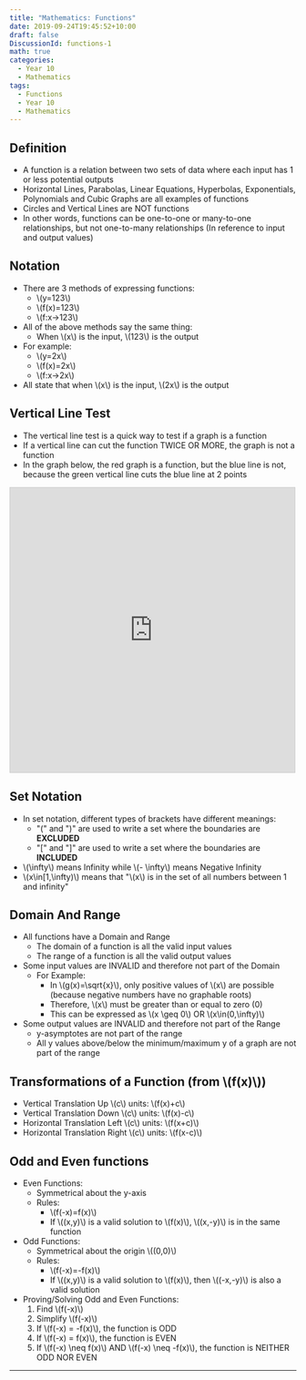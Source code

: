 ```yaml
---
title: "Mathematics: Functions"
date: 2019-09-24T19:45:52+10:00
draft: false
DiscussionId: functions-1
math: true
categories:
  - Year 10
  - Mathematics
tags:
  - Functions
  - Year 10
  - Mathematics
---
```

## Definition
- A function is a relation between two sets of data where each input has 1 or less potential outputs
- Horizontal Lines, Parabolas, Linear Equations, Hyperbolas, Exponentials, Polynomials and Cubic Graphs are all examples of functions
- Circles and Vertical Lines are NOT functions
- In other words, functions can be one-to-one or many-to-one relationships, but not one-to-many relationships (In reference to input and output values)
## Notation
- There are 3 methods of expressing functions:
  - \\(y=123\\)
  - \\(f(x)=123\\)
  - \\(f:x→123\\)
- All of the above methods say the same thing:
  - When \\(x\\) is the input, \\(123\\) is the output
- For example:
  - \\(y=2x\\)
  - \\(f(x)=2x\\)
  - \\(f:x→2x\\)
- All state that when \\(x\\) is the input, \\(2x\\) is the output
## Vertical Line Test
- The vertical line test is a quick way to test if a graph is a function
- If a vertical line can cut the function TWICE OR MORE, the graph is not a function
- In the graph below, the red graph is a function, but the blue line is not, because the green vertical line cuts the blue line at 2 points

<iframe src="https://www.desmos.com/calculator/kcu9wi2alo?embed" width="500px" height="500px" style="border: 1px solid #ccc" frameborder=0></iframe>

## Set Notation
- In set notation, different types of brackets have different meanings:
  - "(" and ")" are used to write a set where the boundaries are **EXCLUDED**
  - "[" and "]" are used to write a set where the boundaries are **INCLUDED**
- \\(\infty\\) means Infinity while \\(- \infty\\) means Negative Infinity
- \\(x\in[1,\infty)\\) means that "\\(x\\) is in the set of all numbers between 1 and infinity"

## Domain And Range
- All functions have a Domain and Range
  - The domain of a function is all the valid input values
  - The range of a function is all the valid output values
- Some input values are INVALID and therefore not part of the Domain
  - For Example:
    - In \\(g(x)=\sqrt{x}\\), only positive values of \\(x\\) are possible (because negative numbers have no graphable roots)
    - Therefore, \\(x\\) must be greater than or equal to zero (0)
    - This can be expressed as \\(x \geq 0\\) OR \\(x\in(0,\infty)\\)
- Some output values are INVALID and therefore not part of the Range
  - y-asymptotes are not part of the range
  - All y values above/below the minimum/maximum y of a graph are not part of the range
## Transformations of a Function (from \\(f(x)\\))
- Vertical Translation Up \\(c\\) units: \\(f(x)+c\\)
- Vertical Translation Down \\(c\\) units: \\(f(x)-c\\)
- Horizontal Translation Left \\(c\\) units: \\(f(x+c)\\)
- Horizontal Translation Right \\(c\\) units: \\(f(x-c)\\)

## Odd and Even functions
- Even Functions:
  - Symmetrical about the y-axis
  - Rules:
    - \\(f(-x)=f(x)\\)
    - If \\((x,y)\\) is a valid solution to \\(f(x)\\), \\((x,-y)\\) is in the same function
- Odd Functions:
  - Symmetrical about the origin \\((0,0)\\)
  - Rules:
    - \\(f(-x)=-f(x)\\)
    - If \\((x,y)\\) is a valid solution to \\(f(x)\\), then \\((-x,-y)\\) is also a valid solution
- Proving/Solving Odd and Even Functions:
  1. Find \\(f(-x)\\)
  2. Simplify \\(f(-x)\\)
  3. If \\(f(-x) = -f(x)\\), the function is ODD
  4. If \\(f(-x) = f(x)\\), the function is EVEN
  5. If \\(f(-x) \neq f(x)\\) AND \\(f(-x) \neq -f(x)\\), the function is NEITHER ODD NOR EVEN

</p><hr>

